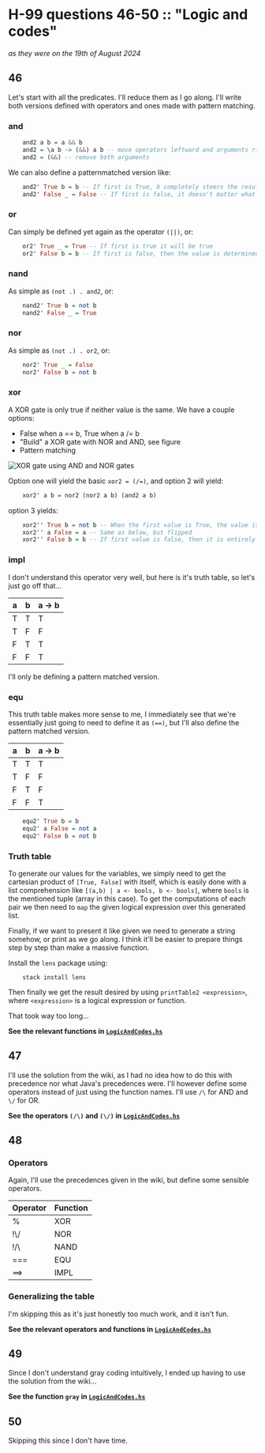 # H-99 questions 46-50 :: "Logic and codes"
_as they were on the 19th of August 2024_

## 46
Let's start with all the predicates. I'll reduce them as I go along. I'll write both versions defined with operators and ones made with pattern matching.

### and
```haskell
    and2 a b = a && b
    and2 = \a b -> (&&) a b -- move operators leftward and arguments rightward
    and2 = (&&) -- remove both arguments
```
We can also define a patternmatched version like:
```haskell
    and2' True b = b -- If first is True, b completely steers the result
    and2' False _ = False -- If first is false, it doesn't matter what b is, it will be false
```

### or
Can simply be defined yet again as the operator ``(||)``, or:
```haskell
    or2' True _ = True -- If first is true it will be true
    or2' False b = b -- If first is false, then the value is determined by b
```

### nand
As simple as ``(not .) . and2``, or:
```haskell
    nand2' True b = not b
    nand2' False _ = True
```

### nor
As simple as ``(not .) . or2``, or:
```haskell
    nor2' True _ = False
    nor2' False b = not b
```

### xor
A XOR gate is only true if neither value is the same. We have a couple options:
- False when a == b, True when a /= b
- "Build" a XOR gate with NOR and AND, see figure
- Pattern matching

![XOR gate using AND and NOR gates](https://i.sstatic.net/tL4Z5.png)

Option one will yield the basic ``xor2 = (/=)``, and option 2 will yield:
```haskell
    xor2' a b = nor2 (nor2 a b) (and2 a b)
```
option 3 yields:
```haskell
    xor2'' True b = not b -- When the first value is True, the value is determined solely by the second, which will yield True when False, hence not b
    xor2'' a False = a -- Same as below, but flipped
    xor2'' False b = b -- If first value is false, then it is entirely determined by b
```

### impl
I don't understand this operator very well, but here is it's truth table, so let's just go off that...

|a|b|a -> b|
|-|-|------|
|T|T|   T  |
|T|F|   F  |
|F|T|   T  |
|F|F|   T  |

I'll only be defining a pattern matched version.

### equ
This truth table makes more sense to me, I immediately see that we're essentially just going to need to define it as ``(==)``, but I'll also define the pattern matched version.

|a|b|a -> b|
|-|-|------|
|T|T|   T  |
|T|F|   F  |
|F|T|   F  |
|F|F|   T  |

```haskell
    equ2' True b = b
    equ2' a False = not a
    equ2' False b = not b
```

### Truth table
To generate our values for the variables, we simply need to get the cartesian product of ``[True, False]`` with itself, which is easily done with a list comprehension like ``[(a,b) | a <- bools, b <- bools]``, where ``bools`` is the mentioned tuple (array in this case). To get the computations of each pair we then need to ``map`` the given logical expression over this generated list.

Finally, if we want to present it like given we need to generate a string somehow, or print as we go along. I think it'll be easier to prepare things step by step than make a massive function.

Install the ``lens`` package using:
```console
    stack install lens
```

Then finally we get the result desired by using ``printTable2 <expression>``, where ``<expression>`` is a logical expression or function.

That took way too long...

**See the relevant functions in [``LogicAndCodes.hs``](LogicAndCodes.hs)**

## 47
I'll use the solution from the wiki, as I had no idea how to do this with precedence nor what Java's precedences were. I'll however define some operators instead of just using the function names. I'll use ``/\`` for AND and ``\/`` for OR.

**See the operators ``(/\)`` and ``(\/)`` in [``LogicAndCodes.hs``](LogicAndCodes.hs)**

## 48
### Operators
Again, I'll use the precedences given in the wiki, but define some sensible operators.

| Operator | Function |
|----------|----------|
| %        | XOR      |
| !\\/     | NOR      |
| !/\      | NAND     |
| ===      | EQU      |
| ==>      | IMPL     |

### Generalizing the table
I'm skipping this as it's just honestly too much work, and it isn't fun.

**See the relevant operators and functions in [``LogicAndCodes.hs``](LogicAndCodes.hs)**

## 49
Since I don't understand gray coding intuitively, I ended up having to use the solution from the wiki...

**See the function ``gray`` in [``LogicAndCodes.hs``](LogicAndCodes.hs)**

## 50
Skipping this since I don't have time.